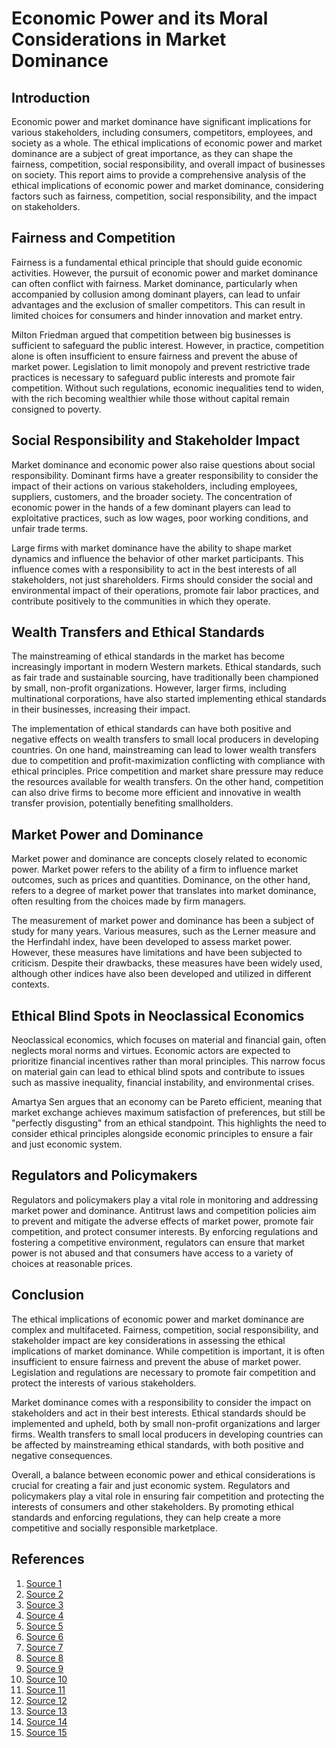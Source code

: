 # Economic Power and its Moral Considerations in Market Dominance

## Introduction

Economic power and market dominance have significant implications for various stakeholders, including consumers, competitors, employees, and society as a whole. The ethical implications of economic power and market dominance are a subject of great importance, as they can shape the fairness, competition, social responsibility, and overall impact of businesses on society. This report aims to provide a comprehensive analysis of the ethical implications of economic power and market dominance, considering factors such as fairness, competition, social responsibility, and the impact on stakeholders.

## Fairness and Competition

Fairness is a fundamental ethical principle that should guide economic activities. However, the pursuit of economic power and market dominance can often conflict with fairness. Market dominance, particularly when accompanied by collusion among dominant players, can lead to unfair advantages and the exclusion of smaller competitors. This can result in limited choices for consumers and hinder innovation and market entry.

Milton Friedman argued that competition between big businesses is sufficient to safeguard the public interest. However, in practice, competition alone is often insufficient to ensure fairness and prevent the abuse of market power. Legislation to limit monopoly and prevent restrictive trade practices is necessary to safeguard public interests and promote fair competition. Without such regulations, economic inequalities tend to widen, with the rich becoming wealthier while those without capital remain consigned to poverty.

## Social Responsibility and Stakeholder Impact

Market dominance and economic power also raise questions about social responsibility. Dominant firms have a greater responsibility to consider the impact of their actions on various stakeholders, including employees, suppliers, customers, and the broader society. The concentration of economic power in the hands of a few dominant players can lead to exploitative practices, such as low wages, poor working conditions, and unfair trade terms.

Large firms with market dominance have the ability to shape market dynamics and influence the behavior of other market participants. This influence comes with a responsibility to act in the best interests of all stakeholders, not just shareholders. Firms should consider the social and environmental impact of their operations, promote fair labor practices, and contribute positively to the communities in which they operate.

## Wealth Transfers and Ethical Standards

The mainstreaming of ethical standards in the market has become increasingly important in modern Western markets. Ethical standards, such as fair trade and sustainable sourcing, have traditionally been championed by small, non-profit organizations. However, larger firms, including multinational corporations, have also started implementing ethical standards in their businesses, increasing their impact.

The implementation of ethical standards can have both positive and negative effects on wealth transfers to small local producers in developing countries. On one hand, mainstreaming can lead to lower wealth transfers due to competition and profit-maximization conflicting with compliance with ethical principles. Price competition and market share pressure may reduce the resources available for wealth transfers. On the other hand, competition can also drive firms to become more efficient and innovative in wealth transfer provision, potentially benefiting smallholders.

## Market Power and Dominance

Market power and dominance are concepts closely related to economic power. Market power refers to the ability of a firm to influence market outcomes, such as prices and quantities. Dominance, on the other hand, refers to a degree of market power that translates into market dominance, often resulting from the choices made by firm managers.

The measurement of market power and dominance has been a subject of study for many years. Various measures, such as the Lerner measure and the Herfindahl index, have been developed to assess market power. However, these measures have limitations and have been subjected to criticism. Despite their drawbacks, these measures have been widely used, although other indices have also been developed and utilized in different contexts.

## Ethical Blind Spots in Neoclassical Economics

Neoclassical economics, which focuses on material and financial gain, often neglects moral norms and virtues. Economic actors are expected to prioritize financial incentives rather than moral principles. This narrow focus on material gain can lead to ethical blind spots and contribute to issues such as massive inequality, financial instability, and environmental crises.

Amartya Sen argues that an economy can be Pareto efficient, meaning that market exchange achieves maximum satisfaction of preferences, but still be "perfectly disgusting" from an ethical standpoint. This highlights the need to consider ethical principles alongside economic principles to ensure a fair and just economic system.

## Regulators and Policymakers

Regulators and policymakers play a vital role in monitoring and addressing market power and dominance. Antitrust laws and competition policies aim to prevent and mitigate the adverse effects of market power, promote fair competition, and protect consumer interests. By enforcing regulations and fostering a competitive environment, regulators can ensure that market power is not abused and that consumers have access to a variety of choices at reasonable prices.

## Conclusion

The ethical implications of economic power and market dominance are complex and multifaceted. Fairness, competition, social responsibility, and stakeholder impact are key considerations in assessing the ethical implications of market dominance. While competition is important, it is often insufficient to ensure fairness and prevent the abuse of market power. Legislation and regulations are necessary to promote fair competition and protect the interests of various stakeholders.

Market dominance comes with a responsibility to consider the impact on stakeholders and act in their best interests. Ethical standards should be implemented and upheld, both by small non-profit organizations and larger firms. Wealth transfers to small local producers in developing countries can be affected by mainstreaming ethical standards, with both positive and negative consequences.

Overall, a balance between economic power and ethical considerations is crucial for creating a fair and just economic system. Regulators and policymakers play a vital role in ensuring fair competition and protecting the interests of consumers and other stakeholders. By promoting ethical standards and enforcing regulations, they can help create a more competitive and socially responsible marketplace.

## References

1. [Source 1](https://www.tandfonline.com/doi/full/10.1080/00346764.2019.1650292)
2. [Source 2](https://theconversation.com/oh-the-morality-why-ethics-matters-in-economics-5963)
3. [Source 3](https://www.cambridgescholars.com/resources/pdfs/978-1-5275-5944-8-sample.pdf)
4. [Source 4](https://www.imf.org/en/Publications/fandd/issues/2018/03/point2)
5. [Source 5](https://onlinelibrary.wiley.com/doi/full/10.1111/1468-2230.12579)
6. [Source 6](https://fastercapital.com/content/Market-power--The-Relationship-Between-Market-Power-and-Dominance.html)
7. [Source 7](https://www.tandfonline.com/doi/full/10.1080/17441056.2022.2056347)
8. [Source 8](https://www.researchgate.net/publication/342381728_Competition_law_and_corporate_social_responsibility_a_review_of_the_special_responsibility_of_dominant_firms_in_competition_law)
9. [Source 9](http://iclr.in/wp-content/uploads/2020/05/HOW-SPECIAL-IS-THE-RESPONSIBILITY-OF-DOMINANT-ENTERPRISES.pdf)
10. [Source 10](https://www.weforum.org/publications/the-global-competitiveness-report-2020/in-full/section-3-markets/)
11. [Source 11](https://www.ncbi.nlm.nih.gov/pmc/articles/PMC8025506/)
12. [Source 12](https://www.sciencedirect.com/science/article/pii/S0016328716300799)
13. [Source 13](https://link.springer.com/chapter/10.1007/978-3-030-79812-3_7)
14. [Source 14](https://academic.oup.com/ser/article/19/1/59/5680054)
15. [Source 15](https://academic.oup.com/book/51777/chapter/420478139)